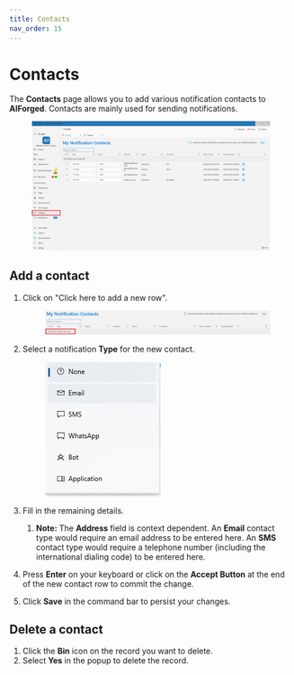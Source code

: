 ```yaml
---
title: Contacts
nav_order: 15
---
```


# Contacts

The **Contacts** page allows you to add various notification contacts to **AIForged**. Contacts are mainly used for sending notifications.

<figure><img src=".gitbook/assets/image (159).png" alt=""><figcaption></figcaption></figure>

## Add a contact

1.  Click on "Click here to add a new row".

    <figure><img src=".gitbook/assets/image (154).png" alt=""><figcaption></figcaption></figure>
2.  Select a notification **Type** for the new contact.

    <figure><img src=".gitbook/assets/image (128).png" alt=""><figcaption></figcaption></figure>
3. Fill in the remaining details.
   1. **Note:** The **Address** field is context dependent. An **Email** contact type would require an email address to be entered here. An **SMS** contact type would require a telephone number (including the international dialing code) to be entered here.
4. Press **Enter** on your keyboard or click on the **Accept Button** at the end of the new contact row to commit the change.
5. Click **Save** in the command bar to persist your changes.

## Delete a contact

1. Click the **Bin** icon on the record you want to delete.
2. Select **Yes** in the popup to delete the record.
